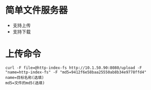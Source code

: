 # 简单文件服务器
- 支持上传
- 支持下载


# 上传命令
```
curl -F file=@http-index-fs http://10.1.50.90:8080/upload -F "name=http-index-fs" -F "md5=9412f6e58baa25550ab8b34e9778ffd4"   
name=目标名称(选填)
md5=文件的md5(选填)
```
